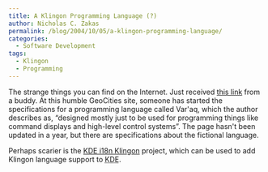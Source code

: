 ```yaml
---
title: A Klingon Programming Language (?)
author: Nicholas C. Zakas
permalink: /blog/2004/10/05/a-klingon-programming-language/
categories:
  - Software Development
tags:
  - Klingon
  - Programming
---
```

The strange things you can find on the Internet. Just received <a title="Var'aq - A Warrior's Programming Language" rel="external" href="http://www.geocities.com/connorbd/varaq/">this link</a> from a buddy. At this humble GeoCities site, someone has started the specifications for a programming language called Var'aq, which the author describes as, &#8220;designed mostly just to be used for programming things like command displays and high-level control systems&#8221;. The page hasn't been updated in a year, but there are specifications about the fictional language.

Perhaps scarier is the <a title="KDE i18n Klingon" rel="external" href="http://unixcode.org/kde-i18n-klingon/">KDE i18n Klingon</a> project, which can be used to add Klingon language support to <acronym title="Konquerer Desktop Environment">KDE</acronym>.
